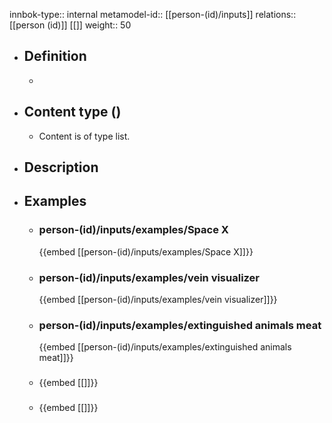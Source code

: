 innbok-type:: internal
metamodel-id:: [[person-(id)/inputs]]
relations:: [[person (id)]] [[]]
weight:: 50

- ## Definition
  - 
- ## Content type ()
  - Content is of type list.
  
- ## Description
- ## Examples
  - ### person-(id)/inputs/examples/Space X
    {{embed [[person-(id)/inputs/examples/Space X]]}}
  - ### person-(id)/inputs/examples/vein visualizer
    {{embed [[person-(id)/inputs/examples/vein visualizer]]}}
  - ### person-(id)/inputs/examples/extinguished animals meat
    {{embed [[person-(id)/inputs/examples/extinguished animals meat]]}}
  - ### 
    {{embed [[]]}}
  - ### 
    {{embed [[]]}}
  

